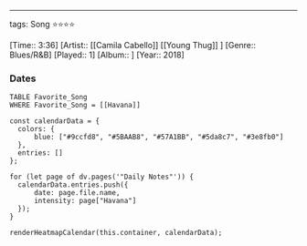 ---
tags: Song ⭐⭐⭐⭐ 

[Time:: 3:36]
[Artist:: [[Camila Cabello]] [[Young Thug]] ]
[Genre:: Blues/R&B]
[Played:: 1]
[Album:: ]
[Year:: 2018]
### Dates
````dataview
TABLE Favorite_Song
WHERE Favorite_Song = [[Havana]]
````
  ```dataviewjs
const calendarData = { 
	colors: { 
		blue: ["#9ccfd8", "#5BAAB8", "#57A1BB", "#5da8c7", "#3e8fb0"] 
	}, 
	entries: [] 
}; 

for (let page of dv.pages('"Daily Notes"')) { 
	calendarData.entries.push({ 
		date: page.file.name, 
		intensity: page["Havana"]
	}); 
} 

renderHeatmapCalendar(this.container, calendarData);
```
